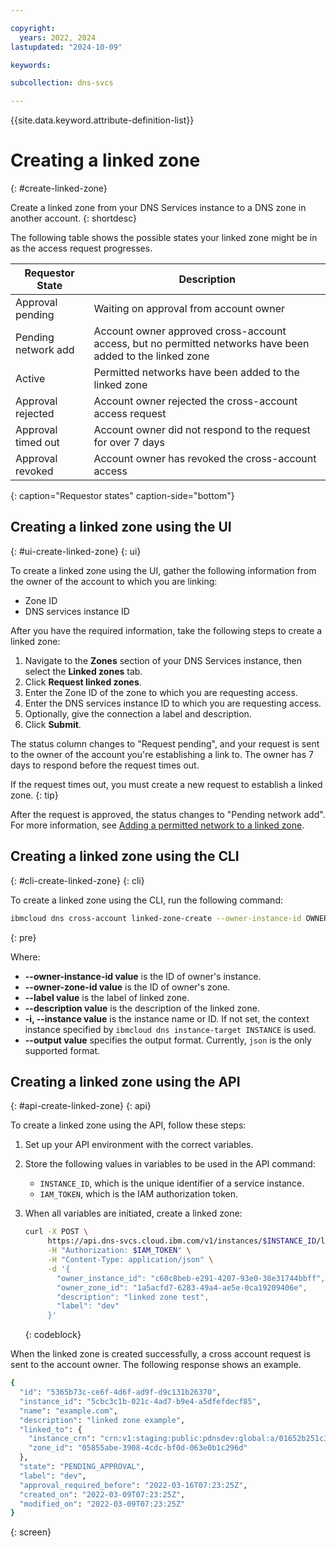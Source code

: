 ```yaml
---

copyright:
  years: 2022, 2024
lastupdated: "2024-10-09"

keywords:

subcollection: dns-svcs

---
```


{{site.data.keyword.attribute-definition-list}}

# Creating a linked zone
{: #create-linked-zone}

Create a linked zone from your DNS Services instance to a DNS zone in another account.
{: shortdesc}

The following table shows the possible states your linked zone might be in as the access request progresses.

| Requestor State | Description |
|-----------------|-------------|
|Approval pending|Waiting on approval from account owner|
|Pending network add|Account owner approved cross-account access, but no permitted networks have been added to the linked zone|
|Active|Permitted networks have been added to the linked zone|
|Approval rejected|Account owner rejected the cross-account access request|
|Approval timed out|Account owner did not respond to the request for over 7 days|
|Approval revoked|Account owner has revoked the cross-account access|
{: caption="Requestor states" caption-side="bottom"}

## Creating a linked zone using the UI
{: #ui-create-linked-zone}
{: ui}

To create a linked zone using the UI, gather the following information from the owner of the account to which you are linking:
* Zone ID
* DNS services instance ID

After you have the required information, take the following steps to create a linked zone:

1. Navigate to the **Zones** section of your DNS Services instance, then select the **Linked zones** tab.
1. Click **Request linked zones**.
1. Enter the Zone ID of the zone to which you are requesting access.
1. Enter the DNS services instance ID to which you are requesting access.
1. Optionally, give the connection a label and description.
1. Click **Submit**.

The status column changes to "Request pending", and your request is sent to the owner of the account you're establishing a link to. The owner has 7 days to respond before the request times out.

If the request times out, you must create a new request to establish a linked zone.
{: tip}

After the request is approved, the status changes to "Pending network add". For more information, see [Adding a permitted network to a linked zone](/docs/dns-svcs?topic=dns-svcs-add-permit-network-linked).

## Creating a linked zone using the CLI
{: #cli-create-linked-zone}
{: cli}

To create a linked zone using the CLI, run the following command:

```sh
ibmcloud dns cross-account linked-zone-create --owner-instance-id OWNER_INSTANCE_ID --owner-zone-id OWNER_ZONE_ID [--label LABEL] [--description DESCRIPTION] [-i, --instance INSTANCE] [--output FORMAT]
```
{: pre}

Where:

* **--owner-instance-id value** is the ID of owner's instance.
* **--owner-zone-id value** is the ID of owner's zone.
* **--label value** is the label of linked zone.
* **--description value** is the description of the linked zone.
* **-i, --instance value** is the instance name or ID. If not set, the context instance specified by `ibmcloud dns instance-target INSTANCE` is used.
* **--output value** specifies the output format. Currently, `json` is the only supported format.

## Creating a linked zone using the API
{: #api-create-linked-zone}
{: api}

To create a linked zone using the API, follow these steps:

1. Set up your API environment with the correct variables.
1. Store the following values in variables to be used in the API command:
    * `INSTANCE_ID`, which is the unique identifier of a service instance.
    * `IAM_TOKEN`, which is the IAM authorization token.
1. When all variables are initiated, create a linked zone:

    ```sh
    curl -X POST \
         https://api.dns-svcs.cloud.ibm.com/v1/instances/$INSTANCE_ID/linked_dnszones \
         -H "Authorization: $IAM_TOKEN" \
         -H "Content-Type: application/json" \
         -d '{
           "owner_instance_id": "c60c8beb-e291-4207-93e0-38e31744bbff",
           "owner_zone_id": "1a5acfd7-6283-49a4-ae5e-0ca19209406e",
           "description": "linked zone test",
           "label": "dev"
         }'
    ```
    {: codeblock}

When the linked zone is created successfully, a cross account request is sent to the account owner. The following response shows an example.

```sh
{
  "id": "5365b73c-ce6f-4d6f-ad9f-d9c131b26370",
  "instance_id": "5cbc3c1b-021c-4ad7-b9e4-a5dfefdecf85",
  "name": "example.com",
  "description": "linked zone example",
  "linked_to": {
    "instance_crn": "crn:v1:staging:public:pdnsdev:global:a/01652b251c3ae2787110a995d8db0135:abe30019-1c08-42dc-9ad9-a0682af70054::",
    "zone_id": "05855abe-3908-4cdc-bf0d-063e0b1c296d"
  },
  "state": "PENDING_APPROVAL",
  "label": "dev",
  "approval_required_before": "2022-03-16T07:23:25Z",
  "created_on": "2022-03-09T07:23:25Z",
  "modified_on": "2022-03-09T07:23:25Z"
}
```
{: screen}
